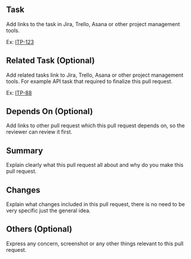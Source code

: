 ## Task
Add links to the task in Jira, Trello, Asana or other project management tools.

Ex:
[ITP-123](https://google.com)

## Related Task (Optional)
Add related tasks link to Jira, Trello, Asana or other project management tools. For example API task that required to finalize this pull request.

Ex:
[ITP-88](https://google.com)

## Depends On (Optional)
Add links to other pull request which this pull request depends on, so the reviewer can review it first.

## Summary
Explain clearly what this pull request all about and why do you make this pull request.

## Changes
Explain what changes included in this pull request, there is no need to be very specific just the general idea.

## Others (Optional)
Express any concern, screenshot or any other things relevant to this pull request.
